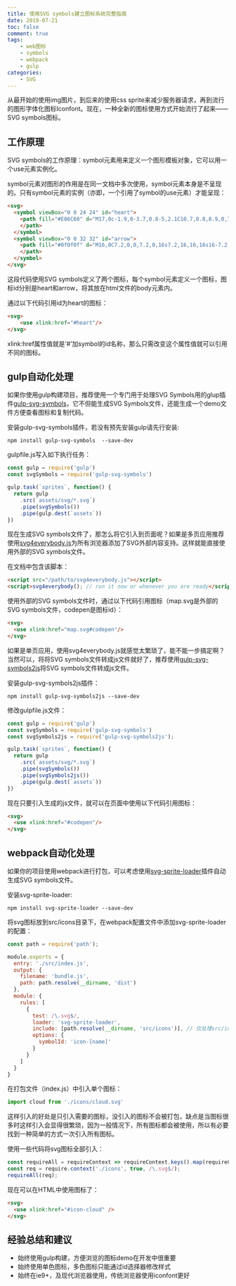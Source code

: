 ```yaml
---
title: 使用SVG symbols建立图标系统完整指南
date: 2019-07-21
toc: false
comment: true
tags:
    - web图标
    - symbols
    - webpack
    - gulp
categories:
    - SVG
---
```


从最开始的使用img图片，到后来的使用css sprite来减少服务器请求，再到流行的图形字体化图标Iconfont。现在，一种全新的图标使用方式开始流行了起来——SVG symbols图标。

<!--more-->

## 工作原理

SVG symbols的工作原理：symbol元素用来定义一个图形模板对象，它可以用一个use元素实例化。

symbol元素对图形的作用是在同一文档中多次使用，symbol元素本身是不呈现的。只有symbol元素的实例（亦即，一个引用了symbol的use元素）才能呈现：
```html
<svg>
  <symbol viewBox="0 0 24 24" id="heart">
    <path fill="#E86C60" d="M17,0c-1.9,0-3.7,0.8-5,2.1C10.7,0.8,8.9,0,7,0C3.1,0,0,3.1,0,7c0,6.4,10.9,15.4,11.4,15.8 c0.2,0.2,0.4,0.2,0.6,0.2s0.4-0.1,0.6-0.2C13.1,22.4,24,13.4,24,7C24,3.1,20.9,0,17,0z">
    </path>
  </symbol>
  <symbol viewBox="0 0 32 32" id="arrow">
    <path fill="#0f0f0f" d="M16,0C7.2,0,0,7.2,0,16s7.2,16,16,16s16-7.2,16-16S24.8,0,16,0z M22.8,13.6l-6,8C16.6,21.9,16.3,22,16,22 s-0.6-0.1-0.8-0.4l-6-8c-0.2-0.3-0.3-0.7-0.1-1S9.6,12,10,12h12c0.4,0,0.7,0.2,0.9,0.6S23,13.3,22.8,13.6z">
    </path>
  </symbol>
</svg>
```
这段代码使用SVG symbols定义了两个图标，每个symbol元素定义一个图标，图标id分别是heart和arrow，将其放在html文件的body元素内。

通过以下代码引用id为heart的图标：
```html
<svg>
    <use xlink:href="#heart"/>
</svg>
```
xlink:href属性值就是‘#’加symbol的id名称，那么只需改变这个属性值就可以引用不同的图标。

## gulp自动化处理

如果你使用gulp构建项目，推荐使用一个专门用于处理SVG Symbols用的glup插件[gulp-svg-symbols](https://github.com/Hiswe/gulp-svg-symbols)，它不但能生成SVG Symbols文件，还能生成一个demo文件方便查看图标和复制代码。

安装gulp-svg-symbols插件，若没有预先安装gulp请先行安装:
```
npm install gulp-svg-symbols  --save-dev
```

gulpfile.js写入如下执行任务：
```js
const gulp = require('gulp')
const svgSymbols = require('gulp-svg-symbols')

gulp.task(`sprites`, function() {
  return gulp
    .src(`assets/svg/*.svg`)
    .pipe(svgSymbols())
    .pipe(gulp.dest(`assets`))
})
```
现在生成SVG symbols文件了，那怎么将它引入到页面呢？如果是多页应用推荐使用[svg4everybody.js](https://www.npmjs.com/package/svg4everybody)为所有浏览器添加了SVG外部内容支持。这样就能直接使用外部的SVG symbols文件。

在文档中包含该脚本：
```html
<script src="/path/to/svg4everybody.js"></script>
<script>svg4everybody(); // run it now or whenever you are ready</script> 
```

使用外部的SVG symbols文件时，通过以下代码引用图标（map.svg是外部的SVG symbols文件，codepen是图标id）：
```html
<svg>
  <use xlink:href="map.svg#codepen"/>
</svg>
```

如果是单页应用，使用svg4everybody.js就感觉太繁琐了，能不能一步搞定啊？当然可以，将将SVG symbols文件转成js文件就好了，推荐使用[gulp-svg-symbols2js](https://www.npmjs.com/package/gulp-svg-symbols2js)将SVG symbols文件转成js文件。

安装gulp-svg-symbols2js插件：
```
npm install gulp-svg-symbols2js --save-dev
```

修改gulpfile.js文件：
```js
const gulp = require('gulp')
const svgSymbols = require('gulp-svg-symbols')
const svgSymbols2js = require('gulp-svg-symbols2js');

gulp.task(`sprites`, function() {
  return gulp
    .src(`assets/svg/*.svg`)
    .pipe(svgSymbols())
    .pipe(svgSymbols2js())
    .pipe(gulp.dest(`assets`))
})
```

现在只要引入生成的js文件，就可以在页面中使用以下代码引用图标：
```html
<svg>
  <use xlink:href="#codepen"/>
</svg>
```

## webpack自动化处理

如果你的项目使用webpack进行打包，可以考虑使用[svg-sprite-loader](https://github.com/kisenka/svg-sprite-loader)插件自动生成SVG symbols文件。

安装svg-sprite-loader:
```
npm install svg-sprite-loader --save-dev
```

将svg图标放到src/icons目录下，在webpack配置文件中添加svg-sprite-loader的配置：
```js
const path = require('path');

module.exports = {
  entry: './src/index.js',
  output: {
    filename: 'bundle.js',
    path: path.resolve(__dirname, 'dist')
  },
  module: {
    rules: [
      {
        test: /\.svg$/,
        loader: 'svg-sprite-loader',
        include: [path.resolve(__dirname, 'src/icons')], // 仅处理src/icons目录下的svg文件
        options: {
          symbolId: 'icon-[name]'
        }
      }
    ]
  }
}
```

在打包文件（index.js）中引入单个图标：
```js
import cloud from './icons/cloud.svg'
```
这样引入的好处是只引入需要的图标，没引入的图标不会被打包，缺点是当图标很多时这样引入会显得很繁琐，因为一般情况下，所有图标都会被使用，所以有必要找到一种简单的方式一次引入所有图标。

使用一些代码将svg图标全部引入：
```js
const requireAll = requireContext => requireContext.keys().map(requireContext);
const req = require.context('./icons', true, /\.svg$/);
requireAll(req);
```

现在可以在HTML中使用图标了：
```html
<svg>
  <use xlink:href="#icon-cloud" />
</svg>
```

## 经验总结和建议

* 始终使用gulp构建，方便浏览的图标demo在开发中很重要
* 始终使用单色图标，多色图标只能通过id选择器修改样式
* 始终在ie9+，及现代浏览器使用，传统浏览器使用iconfont更好

